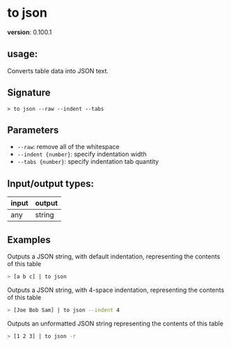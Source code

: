 # to json

**version**: 0.100.1

## **usage**:

Converts table data into JSON text.

## Signature

`> to json --raw --indent --tabs`

## Parameters

- `--raw`: remove all of the whitespace
- `--indent {number}`: specify indentation width
- `--tabs {number}`: specify indentation tab quantity

## Input/output types:

| input | output |
| ----- | ------ |
| any   | string |

## Examples

Outputs a JSON string, with default indentation, representing the contents of this table

```bash
> [a b c] | to json
```

Outputs a JSON string, with 4-space indentation, representing the contents of this table

```bash
> [Joe Bob Sam] | to json --indent 4
```

Outputs an unformatted JSON string representing the contents of this table

```bash
> [1 2 3] | to json -r
```
